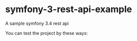 # symfony-3-rest-api-example
A sample symfony 3.4 rest api


You can test the project by these ways:
